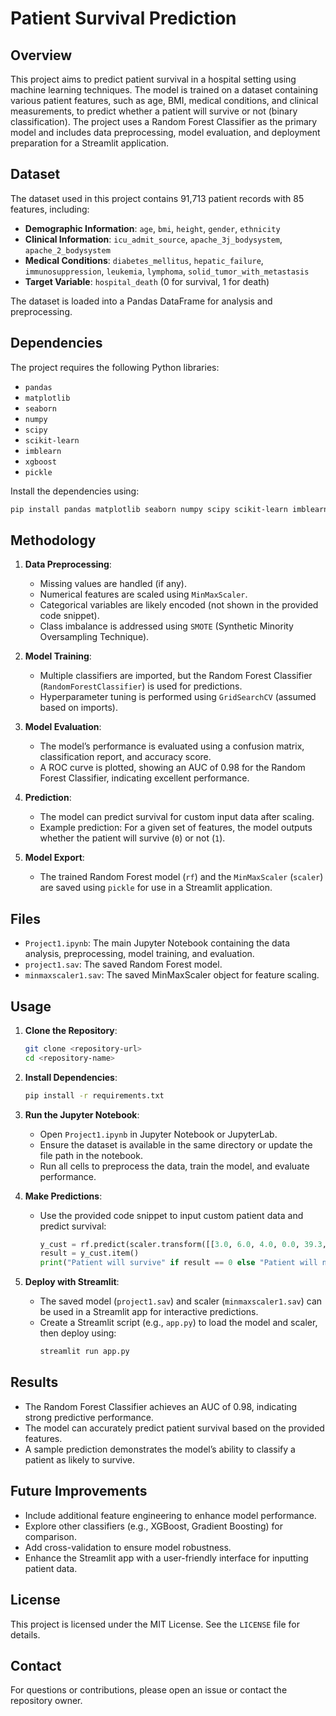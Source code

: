 # Patient Survival Prediction

## Overview
This project aims to predict patient survival in a hospital setting using machine learning techniques. The model is trained on a dataset containing various patient features, such as age, BMI, medical conditions, and clinical measurements, to predict whether a patient will survive or not (binary classification). The project uses a Random Forest Classifier as the primary model and includes data preprocessing, model evaluation, and deployment preparation for a Streamlit application.

## Dataset
The dataset used in this project contains 91,713 patient records with 85 features, including:
- **Demographic Information**: `age`, `bmi`, `height`, `gender`, `ethnicity`
- **Clinical Information**: `icu_admit_source`, `apache_3j_bodysystem`, `apache_2_bodysystem`
- **Medical Conditions**: `diabetes_mellitus`, `hepatic_failure`, `immunosuppression`, `leukemia`, `lymphoma`, `solid_tumor_with_metastasis`
- **Target Variable**: `hospital_death` (0 for survival, 1 for death)

The dataset is loaded into a Pandas DataFrame for analysis and preprocessing.

## Dependencies
The project requires the following Python libraries:
- `pandas`
- `matplotlib`
- `seaborn`
- `numpy`
- `scipy`
- `scikit-learn`
- `imblearn`
- `xgboost`
- `pickle`

Install the dependencies using:
```bash
pip install pandas matplotlib seaborn numpy scipy scikit-learn imblearn xgboost
```

## Methodology
1. **Data Preprocessing**:
   - Missing values are handled (if any).
   - Numerical features are scaled using `MinMaxScaler`.
   - Categorical variables are likely encoded (not shown in the provided code snippet).
   - Class imbalance is addressed using `SMOTE` (Synthetic Minority Oversampling Technique).

2. **Model Training**:
   - Multiple classifiers are imported, but the Random Forest Classifier (`RandomForestClassifier`) is used for predictions.
   - Hyperparameter tuning is performed using `GridSearchCV` (assumed based on imports).

3. **Model Evaluation**:
   - The model’s performance is evaluated using a confusion matrix, classification report, and accuracy score.
   - A ROC curve is plotted, showing an AUC of 0.98 for the Random Forest Classifier, indicating excellent performance.

4. **Prediction**:
   - The model can predict survival for custom input data after scaling.
   - Example prediction: For a given set of features, the model outputs whether the patient will survive (`0`) or not (`1`).

5. **Model Export**:
   - The trained Random Forest model (`rf`) and the `MinMaxScaler` (`scaler`) are saved using `pickle` for use in a Streamlit application.

## Files
- `Project1.ipynb`: The main Jupyter Notebook containing the data analysis, preprocessing, model training, and evaluation.
- `project1.sav`: The saved Random Forest model.
- `minmaxscaler1.sav`: The saved MinMaxScaler object for feature scaling.

## Usage
1. **Clone the Repository**:
   ```bash
   git clone <repository-url>
   cd <repository-name>
   ```

2. **Install Dependencies**:
   ```bash
   pip install -r requirements.txt
   ```

3. **Run the Jupyter Notebook**:
   - Open `Project1.ipynb` in Jupyter Notebook or JupyterLab.
   - Ensure the dataset is available in the same directory or update the file path in the notebook.
   - Run all cells to preprocess the data, train the model, and evaluate performance.

4. **Make Predictions**:
   - Use the provided code snippet to input custom patient data and predict survival:
     ```python
     y_cust = rf.predict(scaler.transform([[3.0, 6.0, 4.0, 0.0, 39.3, 0.0, 37.0, 37.0, 119.0, 46.0, 46.0, 74.0, 73.0, 73.0, 37.2, 0.1, 0.05]]))
     result = y_cust.item()
     print("Patient will survive" if result == 0 else "Patient will not survive")
     ```

5. **Deploy with Streamlit**:
   - The saved model (`project1.sav`) and scaler (`minmaxscaler1.sav`) can be used in a Streamlit app for interactive predictions.
   - Create a Streamlit script (e.g., `app.py`) to load the model and scaler, then deploy using:
     ```bash
     streamlit run app.py
     ```

## Results
- The Random Forest Classifier achieves an AUC of 0.98, indicating strong predictive performance.
- The model can accurately predict patient survival based on the provided features.
- A sample prediction demonstrates the model’s ability to classify a patient as likely to survive.

## Future Improvements
- Include additional feature engineering to enhance model performance.
- Explore other classifiers (e.g., XGBoost, Gradient Boosting) for comparison.
- Add cross-validation to ensure model robustness.
- Enhance the Streamlit app with a user-friendly interface for inputting patient data.

## License
This project is licensed under the MIT License. See the `LICENSE` file for details.

## Contact
For questions or contributions, please open an issue or contact the repository owner.